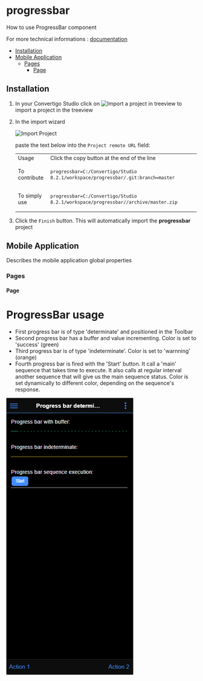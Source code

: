 


# progressbar

How to use ProgressBar component


For more technical informations : [documentation](./project.md)

- [Installation](#installation)
- [Mobile Application](#mobile-application)
    - [Pages](#pages)
        - [Page](#page)


## Installation

1. In your Convertigo Studio click on ![](https://github.com/convertigo/convertigo/blob/develop/eclipse-plugin-studio/icons/studio/project_import.gif?raw=true "Import a project in treeview") to import a project in the treeview
2. In the import wizard

   ![](https://github.com/convertigo/convertigo/blob/develop/eclipse-plugin-studio/tomcat/webapps/convertigo/templates/ftl/project_import_wzd.png?raw=true "Import Project")
   
   paste the text below into the `Project remote URL` field:
   <table>
     <tr><td>Usage</td><td>Click the copy button at the end of the line</td></tr>
     <tr><td>To contribute</td><td>

     ```
     progressbar=C:/Convertigo/Studio 8.2.1/workspace/progressbar/.git:branch=master
     ```
     </td></tr>
     <tr><td>To simply use</td><td>

     ```
     progressbar=C:/Convertigo/Studio 8.2.1/workspace/progressbar//archive/master.zip
     ```
     </td></tr>
    </table>
3. Click the `Finish` button. This will automatically import the __progressbar__ project


## Mobile Application

Describes the mobile application global properties

### Pages

#### Page

<h1>ProgressBar usage</h1>
<ul>
<li>First progress bar is of type 'determinate' and positioned in the Toolbar</li>
<li>Second progress bar has a buffer and value incrementing. Color is set to 'success' (green)</li>
<li>Third progress bar is of type 'indeterminate'. Color is set to 'warnning' (orange)</li>
<li>Fourth progress bar is fired with the 'Start' button. It call a 'main' sequence that takes time to execute. It also calls at regular interval another sequence that will give us the main sequence status. Color is set dynamically to different color, depending on the sequence's response.</li>
</ul>
<img src="doc/progressbar.gif">



